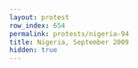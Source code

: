 ```yaml
---
layout: protest
row_index: 654
permalink: protests/nigeria-94
title: Nigeria, September 2009
hidden: true
---
```

